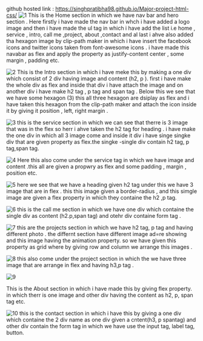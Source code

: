 github hosted link : https://singhpratibha98.github.io/Major-project-html-css/
![1](https://github.com/singhpratibha98/Major-project-html-css/assets/129493126/5fe7cddd-8950-4990-af26-59621c62127f)
This is the Home section in which we have nav bar and hero section . Here firstly i have made the nav bar in whch i have added a logo image and then i have made the ul tag in which i have add the list i.e home , service , intro, call me ,project, about ,contact and al last i ahve also added tha hexagon image by clip-path maker in which i have insert the facebook icons and twitter icons taken from font-awesome icons .
i have made this navabar as flex and apply the property as justify-content center , some margin , padding etc.

![2](https://github.com/singhpratibha98/Major-project-html-css/assets/129493126/2fbe2ebb-4827-4dba-9c75-7802fc7cd376)
This is the Intro section in which i have meke this by making a one div which consist of 2 div having image and content (h2, p ).
first i have make the whole div as flex and inside that div i have attach the image and on another div i have make h2 tag , p tag and span tag . Below this we see that we have some hexagon (3) this all three hexagon are dsiplay as flex and i have taken this hexagon from the clip-path maker and attach the icon inside it by giving it position , left, right margin .

![3](https://github.com/singhpratibha98/Major-project-html-css/assets/129493126/0c91ce9f-9928-4793-b032-354708dd5820)
this is the service section in which we can see that therre is 3 image that was in the flex  so herr i ahve taken the h2 tag for heading . i have make the one div in which all 3 image come and inside it div i have singe singke div that are given property as flex.the singke -single div contain h2 tag, p tag,span tag.

![4](https://github.com/singhpratibha98/Major-project-html-css/assets/129493126/ce05239d-bfcf-4d2c-9c8c-36e0de0b6bc6)
Here this also come under the service tag in which we have image and content .this all are given a propwry as flex and some padding , margin , position etc. 

![5](https://github.com/singhpratibha98/Major-project-html-css/assets/129493126/4e01aaaf-9d20-461f-b005-31a0caf5deec)
here we see that we have a heading given h2 tag under this we have 3 image that are in flex . this this image given a border-radius , and this simgle image are given a flex property in which they containe the h2 ,p tag.

![6](https://github.com/singhpratibha98/Major-project-html-css/assets/129493126/b982a539-e8fb-4fc8-879d-bfbc90e75196)
this is the call me section in which we have one div which containe the single div as content (h2.p,span tag) and otehr div containe form tag .

![7](https://github.com/singhpratibha98/Major-project-html-css/assets/129493126/136f40f9-7ea6-4e70-acf5-d5a8b94e7d0c)
this are the projects section in which we have h2 tag, p tag and having different photo . the differnt section have different image ad=re showing and this image having the animation property. so we have given this property as grid where by giving row and column we arrange this images .

![8](https://github.com/singhpratibha98/Major-project-html-css/assets/129493126/a72b58a4-98d1-458a-8216-371935058e62)
this also come under the project section in which the we have three image that are arrange in flex and having h3,p tag .

![9](https://github.com/singhpratibha98/Major-project-html-css/assets/129493126/1ec81721-2827-4bcc-990f-5361c4c97eca)

This is the About section in which i have made this by giving flex property. in which therr is one image and other div having the content as h2, p, span tag etc.


![10](https://github.com/singhpratibha98/Major-project-html-css/assets/129493126/a660db61-596a-4b14-b109-22d54d2509fd)
this is the contact section in which i have this by giving a one div which containe the 2 div name as one div given a cntent(h3, p spantag) and other div contain the form tag in which we have use the input tag, label tag, button.



